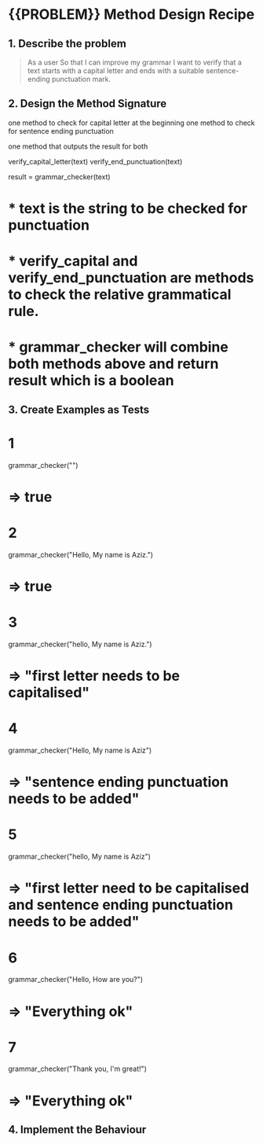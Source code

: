 # {{PROBLEM}} Method Design Recipe

## 1. Describe the problem

> As a user
> So that I can improve my grammar
> I want to verify that a text starts with a capital letter and ends with a suitable sentence-ending punctuation mark.

## 2. Design the Method Signature

one method to check for capital letter at the beginning
one method to check for sentence ending punctuation

one method that outputs the result for both

verify_capital_letter(text)
verify_end_punctuation(text)

result = grammar_checker(text)

# * text is the string to be checked for punctuation
# * verify_capital and verify_end_punctuation are methods to check the relative grammatical rule.
# * grammar_checker will combine both methods above and return result which is a boolean


## 3. Create Examples as Tests

# 1
grammar_checker("")
# => true

# 2
grammar_checker("Hello, My name is Aziz.")
# => true

# 3
grammar_checker("hello, My name is Aziz.")
# => "first letter needs to be capitalised"

# 4
grammar_checker("Hello, My name is Aziz")
# => "sentence ending punctuation needs to be added"

# 5
grammar_checker("hello, My name is Aziz")
# => "first letter need to be capitalised and sentence ending punctuation needs to be added"

# 6
grammar_checker("Hello, How are you?")
# => "Everything ok"

# 7
grammar_checker("Thank you, I'm great!")
# => "Everything ok"

## 4. Implement the Behaviour